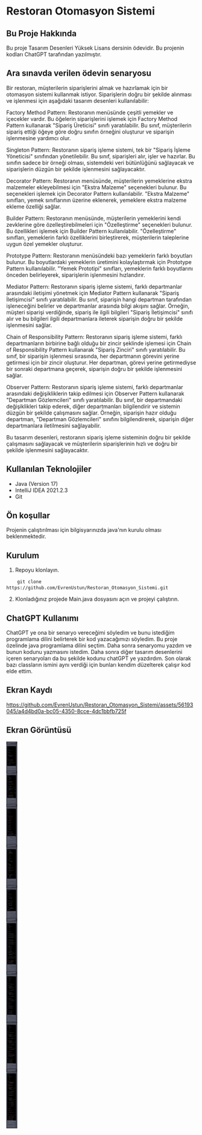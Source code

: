 # Restoran Otomasyon Sistemi

## Bu Proje Hakkında

Bu proje Tasarım Desenleri Yüksek Lisans dersinin ödevidir. Bu projenin kodları ChatGPT tarafından yazılmıştır.

## Ara sınavda verilen ödevin senaryosu
Bir restoran, müşterilerin siparişlerini almak ve hazırlamak için bir otomasyon sistemi kullanmak istiyor. Siparişlerin doğru bir şekilde alınması ve işlenmesi için aşağıdaki tasarım desenleri kullanılabilir:

Factory Method Pattern: Restoranın menüsünde çeşitli yemekler ve içecekler vardır. Bu öğelerin siparişlerini işlemek için Factory Method Pattern kullanarak "Sipariş Üreticisi" sınıfı yaratılabilir. Bu sınıf, müşterilerin sipariş ettiği öğeye göre doğru sınıfın örneğini oluşturur ve siparişin işlenmesine yardımcı olur.

Singleton Pattern: Restoranın sipariş işleme sistemi, tek bir "Sipariş İşleme Yöneticisi" sınıfından yönetilebilir. Bu sınıf, siparişleri alır, işler ve hazırlar. Bu sınıfın sadece bir örneği olması, sistemdeki veri bütünlüğünü sağlayacak ve siparişlerin düzgün bir şekilde işlenmesini sağlayacaktır.

Decorator Pattern: Restoranın menüsünde, müşterilerin yemeklerine ekstra malzemeler ekleyebilmesi için "Ekstra Malzeme" seçenekleri bulunur. Bu seçenekleri işlemek için Decorator Pattern kullanılabilir. "Ekstra Malzeme" sınıfları, yemek sınıflarının üzerine eklenerek, yemeklere ekstra malzeme ekleme özelliği sağlar.

Builder Pattern: Restoranın menüsünde, müşterilerin yemeklerini kendi zevklerine göre özelleştirebilmeleri için "Özelleştirme" seçenekleri bulunur. Bu özellikleri işlemek için Builder Pattern kullanılabilir. "Özelleştirme" sınıfları, yemeklerin farklı özelliklerini birleştirerek, müşterilerin taleplerine uygun özel yemekler oluşturur.

Prototype Pattern: Restoranın menüsündeki bazı yemeklerin farklı boyutları bulunur. Bu boyutlardaki yemeklerin üretimini kolaylaştırmak için Prototype Pattern kullanılabilir. "Yemek Prototipi" sınıfları, yemeklerin farklı boyutlarını önceden belirleyerek, siparişlerin işlenmesini hızlandırır.

Mediator Pattern: Restoranın sipariş işleme sistemi, farklı departmanlar arasındaki iletişimi yönetmek için Mediator Pattern kullanarak "Sipariş İletişimcisi" sınıfı yaratılabilir. Bu sınıf, siparişin hangi departman tarafından işleneceğini belirler ve departmanlar arasında bilgi akışını sağlar. Örneğin, müşteri siparişi verdiğinde, sipariş ile ilgili bilgileri "Sipariş İletişimcisi" sınıfı alır ve bu bilgileri ilgili departmanlara ileterek siparişin doğru bir şekilde işlenmesini sağlar.

Chain of Responsibility Pattern: Restoranın sipariş işleme sistemi, farklı departmanların birbirine bağlı olduğu bir zincir şeklinde işlemesi için Chain of Responsibility Pattern kullanarak "Sipariş Zinciri" sınıfı yaratılabilir. Bu sınıf, bir siparişin işlenmesi sırasında, her departmanın görevini yerine getirmesi için bir zincir oluşturur. Her departman, görevi yerine getirmediyse bir sonraki departmana geçerek, siparişin doğru bir şekilde işlenmesini sağlar.

Observer Pattern: Restoranın sipariş işleme sistemi, farklı departmanlar arasındaki değişikliklerin takip edilmesi için Observer Pattern kullanarak "Departman Gözlemcileri" sınıfı yaratılabilir. Bu sınıf, bir departmandaki değişiklikleri takip ederek, diğer departmanları bilgilendirir ve sistemin düzgün bir şekilde çalışmasını sağlar. Örneğin, siparişin hazır olduğu departman, "Departman Gözlemcileri" sınıfını bilgilendirerek, siparişin diğer departmanlara iletilmesini sağlayabilir.

Bu tasarım desenleri, restoranın sipariş işleme sisteminin doğru bir şekilde çalışmasını sağlayacak ve müşterilerin siparişlerinin hızlı ve doğru bir şekilde işlenmesini sağlayacaktır.

## Kullanılan Teknolojiler

* Java (Version 17)
* IntelliJ IDEA 2021.2.3
* Git

## Ön koşullar

Projenin çalıştırılması için bilgisyarınızda java'nın kurulu olması beklenmektedir.

## Kurulum

1. Repoyu klonlayın.

```
    git clone https://github.com/EvrenUstun/Restoran_Otomasyon_Sistemi.git
```

2. Klonladığınız projede Main.java dosyasını açın ve projeyi çalıştırın.

## ChatGPT Kullanımı

ChatGPT ye ona bir senaryo vereceğimi söyledim ve bunu istediğim programlama dilini belirterek bir kod yazacağımızı söyledim. Bu proje özelinde java programlama dilini seçtim. Daha sonra senaryomu yazdım ve bunun kodunu yazmasını istedim. Daha sonra diğer tasarım desenlerini içeren senaryoları da bu şekilde kodunu chatGPT ye yazdırdım. Son olarak bazı classların ismini aynı verdiği için bunları kendim düzelterek çalışır kod elde ettim.

## Ekran Kaydı

https://github.com/EvrenUstun/Restoran_Otomasyon_Sistemi/assets/56193045/a4d4bd0a-bc05-4350-8cce-4dc1bbfb725f

## Ekran Görüntüsü

<img src="/Screenshot/ChatGPT.png" />
